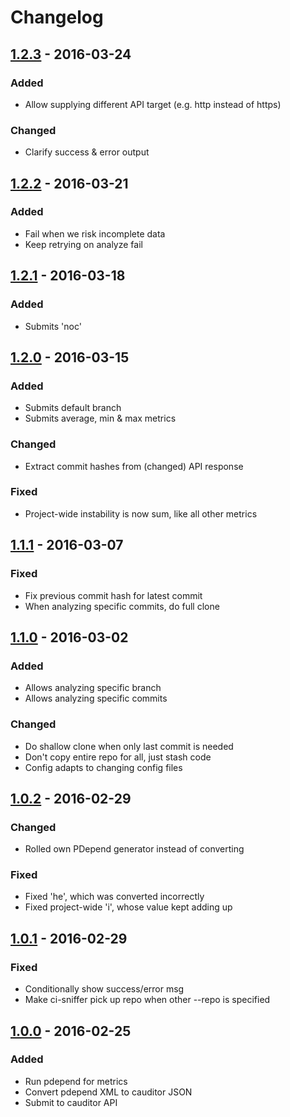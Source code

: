 # Changelog


## [1.2.3] - 2016-03-24
### Added
- Allow supplying different API target (e.g. http instead of https)

### Changed
- Clarify success & error output


## [1.2.2] - 2016-03-21
### Added
- Fail when we risk incomplete data
- Keep retrying on analyze fail


## [1.2.1] - 2016-03-18
### Added
- Submits 'noc'


## [1.2.0] - 2016-03-15
### Added
- Submits default branch
- Submits average, min & max metrics

### Changed
- Extract commit hashes from (changed) API response

### Fixed
- Project-wide instability is now sum, like all other metrics


## [1.1.1] - 2016-03-07
### Fixed
- Fix previous commit hash for latest commit
- When analyzing specific commits, do full clone


## [1.1.0] - 2016-03-02
### Added
- Allows analyzing specific branch
- Allows analyzing specific commits

### Changed
- Do shallow clone when only last commit is needed
- Don't copy entire repo for all, just stash code
- Config adapts to changing config files


## [1.0.2] - 2016-02-29
### Changed
- Rolled own PDepend generator instead of converting

### Fixed
- Fixed 'he', which was converted incorrectly
- Fixed project-wide 'i', whose value kept adding up


## [1.0.1] - 2016-02-29
### Fixed
- Conditionally show success/error msg
- Make ci-sniffer pick up repo when other --repo is specified


## [1.0.0] - 2016-02-25
### Added
- Run pdepend for metrics
- Convert pdepend XML to cauditor JSON
- Submit to cauditor API


[1.0.0]: https://github.com/cauditor/php-analyzer/compare/cdcffeec68ccee59efdee5dd056ea5456b6e4b09...1.0.0
[1.0.1]: https://github.com/cauditor/php-analyzer/compare/1.0.0...1.0.1
[1.0.2]: https://github.com/cauditor/php-analyzer/compare/1.0.1...1.0.2
[1.1.0]: https://github.com/cauditor/php-analyzer/compare/1.0.2...1.1.0
[1.1.1]: https://github.com/cauditor/php-analyzer/compare/1.1.0...1.1.1
[1.2.0]: https://github.com/cauditor/php-analyzer/compare/1.1.1...1.2.0
[1.2.1]: https://github.com/cauditor/php-analyzer/compare/1.2.0...1.2.1
[1.2.2]: https://github.com/cauditor/php-analyzer/compare/1.2.1...1.2.2
[1.2.3]: https://github.com/cauditor/php-analyzer/compare/1.2.2...1.2.3
